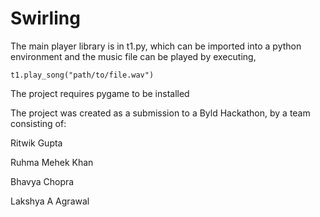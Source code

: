 # Swirling
The main player library is in t1.py, which can be imported into a python environment and the music file can be played by executing,
```
t1.play_song("path/to/file.wav")
```
The project requires pygame to be installed

The project was created as a submission to a Byld Hackathon, by a team consisting of:

Ritwik Gupta

Ruhma Mehek Khan

Bhavya Chopra

Lakshya A Agrawal

